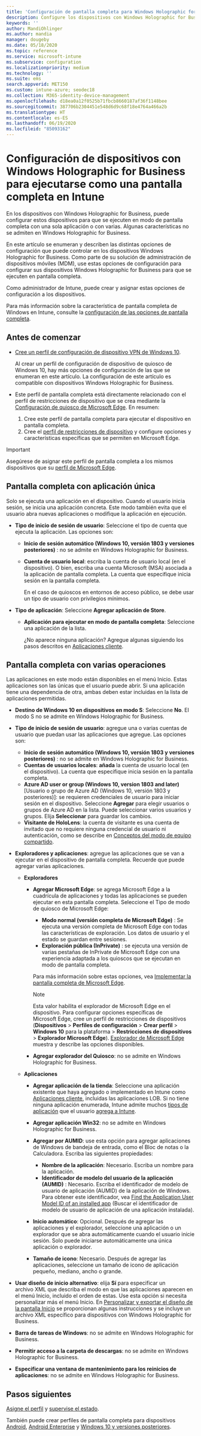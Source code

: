 ```yaml
---
title: 'Configuración de pantalla completa para Windows Holographic for Business en Microsoft Intune: Azure | Microsoft Docs'
description: Configure los dispositivos con Windows Holographic for Business como pantallas completas con una sola aplicación y con varias, personalice el menú Inicio, agregue aplicaciones, muestre la barra de tareas y configure un explorador web en Microsoft Intune.
keywords: ''
author: MandiOhlinger
ms.author: mandia
manager: dougeby
ms.date: 05/18/2020
ms.topic: reference
ms.service: microsoft-intune
ms.subservice: configuration
ms.localizationpriority: medium
ms.technology: ''
ms.suite: ems
search.appverid: MET150
ms.custom: intune-azure; seodec18
ms.collection: M365-identity-device-management
ms.openlocfilehash: d18ea0a12f0525b71fbcb8660187af36f1148bee
ms.sourcegitcommit: 387706b2304451e548d6d9c68f18e4764a466a2b
ms.translationtype: HT
ms.contentlocale: es-ES
ms.lasthandoff: 06/19/2020
ms.locfileid: "85093162"
---
```

# <a name="windows-holographic-for-business-device-settings-to-run-as-a-kiosk-in-intune"></a>Configuración de dispositivos con Windows Holographic for Business para ejecutarse como una pantalla completa en Intune

En los dispositivos con Windows Holographic for Business, puede configurar estos dispositivos para que se ejecuten en modo de pantalla completa con una sola aplicación o con varias. Algunas características no se admiten en Windows Holographic for Business.

En este artículo se enumeran y describen las distintas opciones de configuración que puede controlar en los dispositivos Windows Holographic for Business. Como parte de su solución de administración de dispositivos móviles (MDM), use estas opciones de configuración para configurar sus dispositivos Windows Holographic for Business para que se ejecuten en pantalla completa.

Como administrador de Intune, puede crear y asignar estas opciones de configuración a los dispositivos.

Para más información sobre la característica de pantalla completa de Windows en Intune, consulte la [configuración de las opciones de pantalla completa](kiosk-settings.md).

## <a name="before-you-begin"></a>Antes de comenzar

- [Cree un perfil de configuración de dispositivo VPN de Windows 10](kiosk-settings.md#create-the-profile).

  Al crear un perfil de configuración de dispositivo de quiosco de Windows 10, hay más opciones de configuración de las que se enumeran en este artículo. La configuración de este artículo es compatible con dispositivos Windows Holographic for Business.

- Este perfil de pantalla completa está directamente relacionado con el perfil de restricciones de dispositivo que se crea mediante la [Configuración de quiosco de Microsoft Edge](device-restrictions-windows-holographic.md#microsoft-edge-browser). En resumen:

  1. Cree este perfil de pantalla completa para ejecutar el dispositivo en pantalla completa.
  2. Cree el [perfil de restricciones de dispositivo](device-restrictions-windows-holographic.md#microsoft-edge-browser) y configure opciones y características específicas que se permiten en Microsoft Edge.

> [!IMPORTANT]
> Asegúrese de asignar este perfil de pantalla completa a los mismos dispositivos que su [perfil de Microsoft Edge](device-restrictions-windows-holographic.md#microsoft-edge-browser).

## <a name="single-app-full-screen-kiosk"></a>Pantalla completa con aplicación única

Solo se ejecuta una aplicación en el dispositivo. Cuando el usuario inicia sesión, se inicia una aplicación concreta. Este modo también evita que el usuario abra nuevas aplicaciones o modifique la aplicación en ejecución.

- **Tipo de inicio de sesión de usuario**: Seleccione el tipo de cuenta que ejecuta la aplicación. Las opciones son:

  - **Inicio de sesión automático (Windows 10, versión 1803 y versiones posteriores)** : no se admite en Windows Holographic for Business.
  - **Cuenta de usuario local**: escriba la cuenta de usuario local (en el dispositivo). O bien, escriba una cuenta Microsoft (MSA) asociada a la aplicación de pantalla completa. La cuenta que especifique inicia sesión en la pantalla completa.

    En el caso de quioscos en entornos de acceso público, se debe usar un tipo de usuario con privilegios mínimos.

- **Tipo de aplicación**: Seleccione **Agregar aplicación de Store**.

  - **Aplicación para ejecutar en modo de pantalla completa**: Seleccione una aplicación de la lista.

    ¿No aparece ninguna aplicación? Agregue algunas siguiendo los pasos descritos en [Aplicaciones cliente](../apps/apps-add.md).

## <a name="multi-app-kiosk"></a>Pantalla completa con varias operaciones

Las aplicaciones en este modo están disponibles en el menú Inicio. Estas aplicaciones son las únicas que el usuario puede abrir. Si una aplicación tiene una dependencia de otra, ambas deben estar incluidas en la lista de aplicaciones permitidas.

- **Destino de Windows 10 en dispositivos en modo S**: Seleccione **No**. El modo S no se admite en Windows Holographic for Business.

- **Tipo de inicio de sesión de usuario**: agregue una o varias cuentas de usuario que puedan usar las aplicaciones que agregue. Las opciones son:

  - **Inicio de sesión automático (Windows 10, versión 1803 y versiones posteriores)** : no se admite en Windows Holographic for Business.
  - **Cuentas de usuarios locales**: **añada** la cuenta de usuario local (en el dispositivo). La cuenta que especifique inicia sesión en la pantalla completa.
  - **Azure AD user or group (Windows 10, version 1803 and later)** [Usuario o grupo de Azure AD (Windows 10, versión 1803 y posteriores)]: se requieren credenciales de usuario para iniciar sesión en el dispositivo. Seleccione **Agregar** para elegir usuarios o grupos de Azure AD en la lista. Puede seleccionar varios usuarios y grupos. Elija **Seleccionar** para guardar los cambios.
  - **Visitante de HoloLens**: la cuenta de visitante es una cuenta de invitado que no requiere ninguna credencial de usuario ni autenticación, como se describe en [Conceptos del modo de equipo compartido](https://docs.microsoft.com/windows/configuration/set-up-shared-or-guest-pc#shared-pc-mode-concepts).

- **Exploradores y aplicaciones**: agregue las aplicaciones que se van a ejecutar en el dispositivo de pantalla completa. Recuerde que puede agregar varias aplicaciones.

  - **Exploradores**
    - **Agregar Microsoft Edge**: se agrega Microsoft Edge a la cuadrícula de aplicaciones y todas las aplicaciones se pueden ejecutar en esta pantalla completa. Seleccione el Tipo de modo de quiosco de Microsoft Edge:

      - **Modo normal (versión completa de Microsoft Edge)** : Se ejecuta una versión completa de Microsoft Edge con todas las características de exploración. Los datos de usuario y el estado se guardan entre sesiones.
      - **Exploración pública (InPrivate)** : se ejecuta una versión de varias pestañas de InPrivate de Microsoft Edge con una experiencia adaptada a los quioscos que se ejecutan en modo de pantalla completa.

      Para más información sobre estas opciones, vea [Implementar la pantalla completa de Microsoft Edge](https://docs.microsoft.com/microsoft-edge/deploy/microsoft-edge-kiosk-mode-deploy#supported-configuration-types).

      > [!NOTE]
      > Esta valor habilita el explorador de Microsoft Edge en el dispositivo. Para configurar opciones específicas de Microsoft Edge, cree un perfil de restricciones de dispositivos (**Dispositivos** > **Perfiles de configuración** > **Crear perfil** > **Windows 10** para la plataforma > **Restricciones de dispositivos** > **Explorador Microsoft Edge**). [Explorador de Microsoft Edge](device-restrictions-windows-holographic.md#microsoft-edge-browser) muestra y describe las opciones disponibles.

    - **Agregar explorador del Quiosco**: no se admite en Windows Holographic for Business.

  - **Aplicaciones**
    - **Agregar aplicación de la tienda**: Seleccione una aplicación existente que haya agregado o implementado en Intune como [Aplicaciones cliente](../apps/apps-add.md), incluidas las aplicaciones LOB. Si no tiene ninguna aplicación enumerada, Intune admite muchos [tipos de aplicación](../apps/apps-add.md) que el usuario [agrega a Intune](../apps/store-apps-windows.md).
    - **Agregar aplicación Win32**: no se admite en Windows Holographic for Business.
    - **Agregar por AUMID**: use esta opción para agregar aplicaciones de Windows de bandeja de entrada, como el Bloc de notas o la Calculadora. Escriba las siguientes propiedades:

      - **Nombre de la aplicación**: Necesario. Escriba un nombre para la aplicación.
      - **Identificador de modelo del usuario de la aplicación (AUMID)** : Necesario. Escriba el identificador de modelo de usuario de aplicación (AUMID) de la aplicación de Windows. Para obtener este identificador, vea [Find the Application User Model ID of an installed app](https://docs.microsoft.com/windows-hardware/customize/enterprise/find-the-application-user-model-id-of-an-installed-app) (Buscar el identificador de modelo de usuario de aplicación de una aplicación instalada).

    - **Inicio automático**: Opcional. Después de agregar las aplicaciones y el explorador, seleccione una aplicación o un explorador que se abra automáticamente cuando el usuario inicie sesión. Solo puede iniciarse automáticamente una única aplicación o explorador.
    - **Tamaño de icono**: Necesario. Después de agregar las aplicaciones, seleccione un tamaño de icono de aplicación pequeño, mediano, ancho o grande.

- **Usar diseño de inicio alternativo**: elija **Sí** para especificar un archivo XML que describa el modo en que las aplicaciones aparecen en el menú Inicio, incluido el orden de estas. Use esta opción si necesita personalizar más el menú Inicio. En [Personalizar y exportar el diseño de la pantalla Inicio](https://docs.microsoft.com/hololens/hololens-kiosk#start-layout-for-hololens) se proporcionan algunas instrucciones y se incluye un archivo XML específico para dispositivos con Windows Holographic for Business.

- **Barra de tareas de Windows**: no se admite en Windows Holographic for Business.
- **Permitir acceso a la carpeta de descargas**: no se admite en Windows Holographic for Business.
- **Especificar una ventana de mantenimiento para los reinicios de aplicaciones**: no se admite en Windows Holographic for Business.

## <a name="next-steps"></a>Pasos siguientes

[Asigne el perfil](device-profile-assign.md) y [supervise el estado](device-profile-monitor.md).

También puede crear perfiles de pantalla completa para dispositivos [Android](device-restrictions-android.md#kiosk), [Android Enterprise](device-restrictions-android-for-work.md#device-experience) y [Windows 10 y versiones posteriores](kiosk-settings-windows.md).
